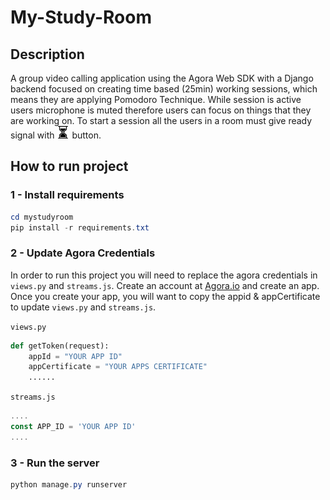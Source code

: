 # My-Study-Room

## Description
A group video calling application using the Agora Web SDK with a Django backend focused on creating time based (25min) working sessions, which means they are applying Pomodoro Technique. While session is active users microphone is muted therefore users can focus on things that they are working on. To start a session all the users in a room must give ready signal with <img src="./static/images/sand-clock-icon.png" alt="ready-button" width="20"/> button.

## How to run project

### 1 - Install requirements

```powershell
cd mystudyroom
pip install -r requirements.txt
```

### 2 - Update Agora Credentials

In order to run this project you will need to replace the agora credentials in `views.py` and `streams.js`. Create an account at [Agora.io](https://www.agora.io/en/) and create an app. Once you create your app, you will want to copy the appid & appCertificate to update `views.py` and `streams.js`.

`views.py`
```py
def getToken(request):
    appId = "YOUR APP ID"
    appCertificate = "YOUR APPS CERTIFICATE"
    ......
```

`streams.js`
```js
....
const APP_ID = 'YOUR APP ID'
....
```

### 3 - Run the server
```powershell
python manage.py runserver
```
